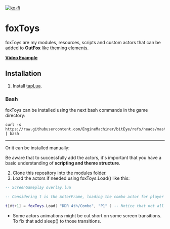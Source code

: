 [![ko-fi](https://ko-fi.com/img/githubbutton_sm.svg)](https://ko-fi.com/W7W32691S)

# foxToys

foxToys are my modules, resources, scripts and custom actors that can be added to **[OutFox](https://github.com/TeamRizu/OutFox)** like theming elements.

**[Video Example](https://youtu.be/XTOGAQQ7mzY)**

## Installation

1. Install [tapLua](https://github.com/EngineMachiner/tapLua).

### Bash

foxToys can be installed using the next bash commands in the game directory:

```console
curl -s https://raw.githubusercontent.com/EngineMachiner/bitEye/refs/heads/master/foxToys.sh | bash
```

---

Or it can be installed manually:

Be aware that to successfully add the actors, it's important that you have a basic understanding of **scripting and theme structure**.


2. Clone this repository into the modules folder.
3. Load the actors if needed using foxToys.Load() like this:
```lua
-- ScreenGameplay overlay.lua

-- Considering t is the ActorFrame, loading the combo actor for player 1 would be...

t[#t+1] = foxToys.Load( "DDR 4th/Combo", "P1" ) -- Notice that not all scripts need arguments.
```

- Some actors animations might be cut short on some screen transitions. To fix that add sleep() to those transitions.
